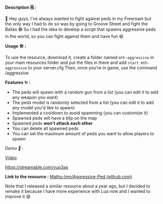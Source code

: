 **Description :spiral_notepad:  :** 

:wave:  Hey guys, I've always wanted to fight against peds in my Freeroam but the only way I had to do so was by going to Groove Street and fight the Ballas :purple_circle: 
So I had the idea to develop a script that spawns aggressive peds in the world, so you can fight against them and have fun :smile:

**Usage :hammer_and_wrench: :**

To use the resource, download it, create a folder named `mth-aggressive` in your main resources folder and put the files in there and add `start mth-aggressive` to your server.cfg
Then, once you're in game, use the command /aggressive

**Features :sparkles: :**
* The peds will spawn with a random gun from a list (you can edit it to add any weapon you want)
* The peds model is randomly selected from a list (you can edit it to add any model you'd like to spawn)
* Implemented a cooldown to avoid spamming (you can customize it)
* Spawned peds will have a blip on the map
* Spawned peds **won't attack each other** 
* You can delete all spawned peds
* You can set the maximum amount of peds you want to allow players to spawn

*Demo :eyes:  :*

[Video](https://streamable.com/vup3as)

https://streamable.com/vup3as

**Link to the resource :** [Mathu-lmn/Aggressive-Ped (github.com)](https://github.com/Mathu-lmn/mth-aggressive)

Note that I released a similar resource about a year ago, but I decided to remake it because I have more experience with Lua now and I wanted to improve it :smile: